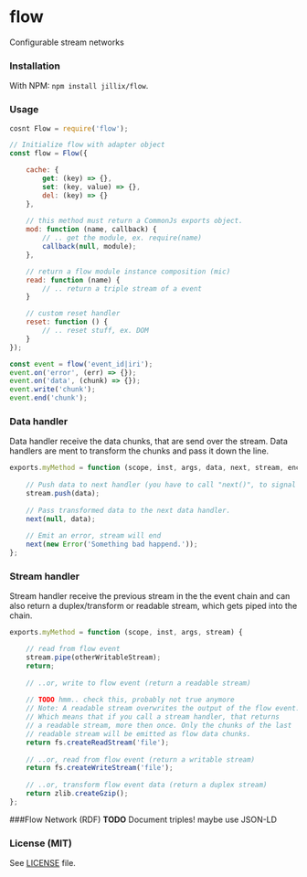 # flow
Configurable stream networks

### Installation
With NPM: `npm install jillix/flow`.

### Usage
```js
cosnt Flow = require('flow');

// Initialize flow with adapter object
const flow = Flow({

    cache: {
        get: (key) => {},
        set: (key, value) => {},
        del: (key) => {}
    },
    
    // this method must return a CommonJs exports object.
    mod: function (name, callback) {
        // .. get the module, ex. require(name)
        callback(null, module);
    },

    // return a flow module instance composition (mic)
    read: function (name) {
        // .. return a triple stream of a event
    }

    // custom reset handler
    reset: function () {
        // .. reset stuff, ex. DOM
    }
});

const event = flow('event_id|iri');
event.on('error', (err) => {});
event.on('data', (chunk) => {});
event.write('chunk');
event.end('chunk');
```
### Data handler
Data handler receive the data chunks, that are send over the stream.
Data handlers are ment to transform the chunks and pass it down the line.
```js
exports.myMethod = function (scope, inst, args, data, next, stream, enc) {
    
    // Push data to next handler (you have to call "next()", to signal that the handler is done).
    stream.push(data);
    
    // Pass transformed data to the next data handler.
    next(null, data);
    
    // Emit an error, stream will end
    next(new Error('Something bad happend.'));
};
```
### Stream handler
Stream handler receive the previous stream in the the event chain and can also
return a duplex/transform or readable stream, which gets piped into the chain.
```js
exports.myMethod = function (scope, inst, args, stream) {

    // read from flow event
    stream.pipe(otherWritableStream);
    return;
    
    // ..or, write to flow event (return a readable stream)
    
    // TODO hmm.. check this, probably not true anymore 
    // Note: A readable stream overwrites the output of the flow event.
    // Which means that if you call a stream handler, that returns
    // a readable stream, more then once. Only the chunks of the last
    // readable stream will be emitted as flow data chunks.
    return fs.createReadStream('file');
    
    // ..or, read from flow event (return a writable stream)
    return fs.createWriteStream('file');
    
    // ..or, transform flow event data (return a duplex stream)
    return zlib.createGzip();
};
```
###Flow Network (RDF)
**TODO** Document triples! maybe use JSON-LD

### License (MIT)
See [LICENSE](https://github.com/jillix/flow/blob/master/LICENSE) file.
